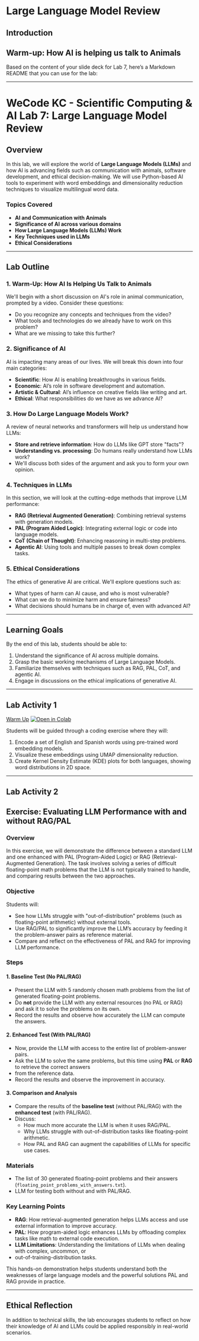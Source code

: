 # Large Language Model Review

## Introduction


## Warm-up: How AI is helping us talk to Animals

Based on the content of your slide deck for Lab 7, here’s a Markdown README that you can use for the lab:

---

# WeCode KC - Scientific Computing & AI Lab 7: Large Language Model Review

## Overview

In this lab, we will explore the world of **Large Language Models (LLMs)** and how AI is advancing fields such as 
communication with animals, software development, and ethical decision-making. We will use Python-based AI tools to 
experiment with word embeddings and dimensionality reduction techniques to visualize multilingual word data.

### Topics Covered
- **AI and Communication with Animals**
- **Significance of AI across various domains**
- **How Large Language Models (LLMs) Work**
- **Key Techniques used in LLMs**
- **Ethical Considerations**

---

## Lab Outline

### 1. Warm-Up: How AI Is Helping Us Talk to Animals
We'll begin with a short discussion on AI's role in animal communication, prompted by a video. Consider these questions:
- Do you recognize any concepts and techniques from the video?
- What tools and technologies do we already have to work on this problem?
- What are we missing to take this further?

### 2. Significance of AI
AI is impacting many areas of our lives. We will break this down into four main categories:
- **Scientific**: How AI is enabling breakthroughs in various fields.
- **Economic**: AI’s role in software development and automation.
- **Artistic & Cultural**: AI’s influence on creative fields like writing and art.
- **Ethical**: What responsibilities do we have as we advance AI?

### 3. How Do Large Language Models Work?
A review of neural networks and transformers will help us understand how LLMs:
- **Store and retrieve information**: How do LLMs like GPT store "facts"?
- **Understanding vs. processing**: Do humans really understand how LLMs work?
- We'll discuss both sides of the argument and ask you to form your own opinion.

### 4. Techniques in LLMs
In this section, we will look at the cutting-edge methods that improve LLM performance:
- **RAG (Retrieval Augmented Generation)**: Combining retrieval systems with generation models.
- **PAL (Program Aided Logic)**: Integrating external logic or code into language models.
- **CoT (Chain of Thought)**: Enhancing reasoning in multi-step problems.
- **Agentic AI**: Using tools and multiple passes to break down complex tasks.

### 5. Ethical Considerations
The ethics of generative AI are critical. We'll explore questions such as:
- What types of harm can AI cause, and who is most vulnerable?
- What can we do to minimize harm and ensure fairness?
- What decisions should humans be in charge of, even with advanced AI?

---

## Learning Goals

By the end of this lab, students should be able to:
1. Understand the significance of AI across multiple domains.
2. Grasp the basic working mechanisms of Large Language Models.
3. Familiarize themselves with techniques such as RAG, PAL, CoT, and agentic AI.
4. Engage in discussions on the ethical implications of generative AI.

---

## Lab Activity 1

[Warm Up](01-warm-up.ipynb) [![Open in Colab](https://colab.research.google.com/assets/colab-badge.svg)](https://colab.research.google.com/github/marr75/wecodekc-scientific-computing/blob/main/2024/lab-071/01-warm-up.ipynb)

Students will be guided through a coding exercise where they will:
1. Encode a set of English and Spanish words using pre-trained word embedding models.
2. Visualize these embeddings using UMAP dimensionality reduction.
3. Create Kernel Density Estimate (KDE) plots for both languages, showing word distributions in 2D space.

---

## Lab Activity 2

## Exercise: Evaluating LLM Performance with and without RAG/PAL

### Overview
In this exercise, we will demonstrate the difference between a standard LLM and one enhanced with PAL (Program-Aided 
Logic) or RAG (Retrieval-Augmented Generation). The task involves solving a series of difficult floating-point math 
problems that the LLM is not typically trained to handle, and comparing results between the two approaches.

### Objective
Students will:
- See how LLMs struggle with "out-of-distribution" problems (such as floating-point arithmetic) without external tools.
- Use RAG/PAL to significantly improve the LLM’s accuracy by feeding it the problem-answer pairs as reference material.
- Compare and reflect on the effectiveness of PAL and RAG for improving LLM performance.

### Steps

#### 1. **Baseline Test (No PAL/RAG)**
   - Present the LLM with 5 randomly chosen math problems from the list of generated floating-point problems.
   - Do **not** provide the LLM with any external resources (no PAL or RAG) and ask it to solve the problems on its own.
   - Record the results and observe how accurately the LLM can compute the answers. 

#### 2. **Enhanced Test (With PAL/RAG)**
   - Now, provide the LLM with access to the entire list of problem-answer pairs.
   - Ask the LLM to solve the same problems, but this time using **PAL** or **RAG** to retrieve the correct answers 
   - from the reference data.
   - Record the results and observe the improvement in accuracy.

#### 3. **Comparison and Analysis**
   - Compare the results of the **baseline test** (without PAL/RAG) with the **enhanced test** (with PAL/RAG).
   - Discuss:
     - How much more accurate the LLM is when it uses RAG/PAL.
     - Why LLMs struggle with out-of-distribution tasks like floating-point arithmetic.
     - How PAL and RAG can augment the capabilities of LLMs for specific use cases.

### Materials
- The list of 30 generated floating-point problems and their answers (`floating_point_problems_with_answers.txt`).
- LLM for testing both without and with PAL/RAG.
  
### Key Learning Points
- **RAG**: How retrieval-augmented generation helps LLMs access and use external information to improve accuracy.
- **PAL**: How program-aided logic enhances LLMs by offloading complex tasks like math to external code execution.
- **LLM Limitations**: Understanding the limitations of LLMs when dealing with complex, uncommon, or 
- out-of-training-distribution tasks.
  
This hands-on demonstration helps students understand both the weaknesses of large language models and the powerful 
solutions PAL and RAG provide in practice.

---

## Ethical Reflection

In addition to technical skills, the lab encourages students to reflect on how their knowledge of AI and LLMs could be 
applied responsibly in real-world scenarios.